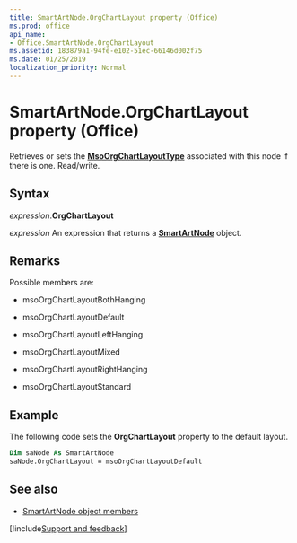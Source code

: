 ```yaml
---
title: SmartArtNode.OrgChartLayout property (Office)
ms.prod: office
api_name:
- Office.SmartArtNode.OrgChartLayout
ms.assetid: 183879a1-94fe-e102-51ec-66146d002f75
ms.date: 01/25/2019
localization_priority: Normal
---
```



# SmartArtNode.OrgChartLayout property (Office)

Retrieves or sets the **[MsoOrgChartLayoutType](office.msoorgchartlayouttype.md)** associated with this node if there is one. Read/write.


## Syntax

_expression_.**OrgChartLayout**

_expression_ An expression that returns a **[SmartArtNode](Office.SmartArtNode.md)** object.


## Remarks

Possible members are:

- msoOrgChartLayoutBothHanging
    
- msoOrgChartLayoutDefault
    
- msoOrgChartLayoutLeftHanging
    
- msoOrgChartLayoutMixed
    
- msoOrgChartLayoutRightHanging
    
- msoOrgChartLayoutStandard
    

## Example

The following code sets the **OrgChartLayout** property to the default layout.

```vb
Dim saNode As SmartArtNode 
saNode.OrgChartLayout = msoOrgChartLayoutDefault
```


## See also

- [SmartArtNode object members](overview/Library-Reference/smartartnode-members-office.md)



[!include[Support and feedback](~/includes/feedback-boilerplate.md)]